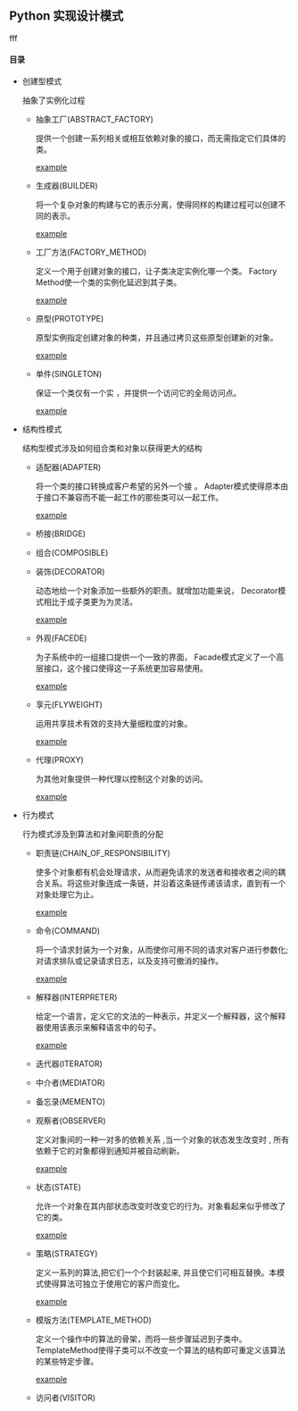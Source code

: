 ## Python 实现设计模式
fff
#### 目录

- 创建型模式

    抽象了实例化过程

    - 抽象工厂(ABSTRACT_FACTORY)

        提供一个创建一系列相关或相互依赖对象的接口，而无需指定它们具体的类。

        [example](examples/abstract_factory.py)

    - 生成器(BUILDER)

        将一个复杂对象的构建与它的表示分离，使得同样的构建过程可以创建不同的表示。

        [example](examples/builder.py)


    - 工厂方法(FACTORY_METHOD)

        定义一个用于创建对象的接口，让子类决定实例化哪一个类。 Factory Method使一个类的实例化延迟到其子类。

        [example](examples/factory_method.py)

    - 原型(PROTOTYPE)

         原型实例指定创建对象的种类，并且通过拷贝这些原型创建新的对象。

        [example](examples/prototype.py)

    - 单件(SINGLETON)

         保证一个类仅有一个实 ，并提供一个访问它的全局访问点。

        [example](examples/singleton.py)

- 结构性模式

    结构型模式涉及如何组合类和对象以获得更大的结构

    - 适配器(ADAPTER)

        将一个类的接口转换成客户希望的另外一个接 。 Adapter模式使得原本由于接口不兼容而不能一起工作的那些类可以一起工作。

        [example](examples/adapter.py)

    - 桥接(BRIDGE)

    - 组合(COMPOSIBLE)

    - 装饰(DECORATOR)

        动态地给一个对象添加一些额外的职责。就增加功能来说， Decorator模式相比于成子类更为为灵活。

        [example](examples/decorator.py)

    - 外观(FACEDE)

        为子系统中的一组接口提供一个一致的界面， Facade模式定义了一个高层接口，这个接口使得这一子系统更加容易使用。

        [example](examples/facede.py)

    - 享元(FLYWEIGHT)

        运用共享技术有效的支持大量细粒度的对象。

        [example](examples/flyweight.py)

    - 代理(PROXY)

        为其他对象提供一种代理以控制这个对象的访问。

        [example](examples/proxy.py)

- 行为模式

    行为模式涉及到算法和对象间职责的分配

    - 职责链(CHAIN_OF_RESPONSIBILITY)

        使多个对象都有机会处理请求，从而避免请求的发送者和接收者之间的耦合关系。将这些对象连成一条链，并沿着这条链传递该请求，直到有一个对象处理它为止。

        [example](examples/chain_of_responsibility.py)

    - 命令(COMMAND)

        将一个请求封装为一个对象，从而使你可用不同的请求对客户进行参数化;对请求排队或记录请求日志，以及支持可撤消的操作。

        [example](examples/command.py)

    - 解释器(INTERPRETER)

        给定一个语言，定义它的文法的一种表示，并定义一个解释器，这个解释器使用该表示来解释语言中的句子。

        [example](examples/interpreter.py)

    - 迭代器(ITERATOR)

    - 中介者(MEDIATOR)

    - 备忘录(MEMENTO)

    - 观察者(OBSERVER)

        定义对象间的一种一对多的依赖关系 ,当一个对象的状态发生改变时 , 所有依赖于它的对象都得到通知并被自动刷新。

        [example](examples/observer.py)

    - 状态(STATE)

        允许一个对象在其内部状态改变时改变它的行为。对象看起来似乎修改了它的类。

        [example](examples/state.py)

    - 策略(STRATEGY)

        定义一系列的算法,把它们一个个封装起来, 并且使它们可相互替换。本模式使得算法可独立于使用它的客户而变化。

        [example](examples/strategy.py)

    - 模版方法(TEMPLATE_METHOD)

        定义一个操作中的算法的骨架，而将一些步骤延迟到子类中。 TemplateMethod使得子类可以不改变一个算法的结构即可重定义该算法的某些特定步骤。

        [example](examples/template_method.py)

    - 访问者(VISITOR)


